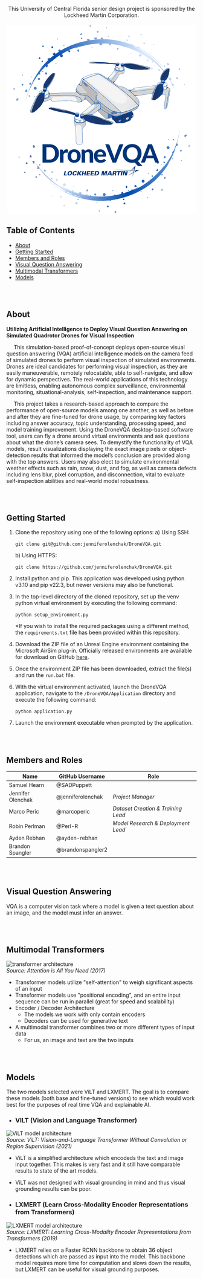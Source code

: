 <p align="center">
    This University of Central Florida senior design project is sponsored by the Lockheed Martin Corporation.
    <br/><br/>
    <img src="/Application/Images/Logos/DroneVQALogo.png" />
</p>

## Table of Contents
- [About](#about)
- [Getting Started](#getting-started)
- [Members and Roles](#members-and-roles)
- [Visual Question Answering](#visual-question-answering)
- [Multimodal Transformers](#multimodal-transformers)
- [Models](#models)

<br/><br/>
## About
**Utilizing Artificial Intelligence to Deploy Visual Question Answering on Simulated Quadrotor Drones for Visual Inspection**

&nbsp;&nbsp;&nbsp;&nbsp;
This simulation-based proof-of-concept deploys open-source visual question answering (VQA) artificial intelligence models on the camera feed of simulated drones to perform visual inspection of simulated environments. Drones are ideal candidates for performing visual inspection, as they are easily maneuverable, remotely relocatable, able to self-navigate, and allow for dynamic perspectives. The real-world applications of this technology are limitless, enabling autonomous complex surveillance, environmental monitoring, situational-analysis, self-inspection, and maintenance support.

&nbsp;&nbsp;&nbsp;&nbsp;
This project takes a research-based approach to compare the performance of open-source models among one another, as well as before and after they are fine-tuned for drone usage, by comparing key factors including answer accuracy, topic understanding, processing speed, and model training improvement. Using the DroneVQA desktop-based software tool, users can fly a drone around virtual environments and ask questions about what the drone’s camera sees. To demystify the functionality of VQA models, result visualizations displaying the exact image pixels or object-detection results that informed the model’s conclusion are provided along with the top answers. Users may also elect to simulate environmental weather effects such as rain, snow, dust, and fog, as well as camera defects including lens blur, pixel corruption, and disconnection, vital to evaluate self-inspection abilities and real-world model robustness.

<br/><br/>
## Getting Started
1. Clone the repository using one of the following options:
    a) Using SSH:
    ```
    git clone git@github.com:jenniferolenchak/DroneVQA.git
    ```
    b) Using HTTPS:
    ```
    git clone https://github.com/jenniferolenchak/DroneVQA.git
    ```
    
2. Install python and pip. This application was developed using python v3.10 and pip v22.3, but newer versions may also be functional.

3. In the top-level directory of the cloned repository, set up the venv python virtual environment by executing the following command:
    ```
    python setup_environment.py
    ```
    *If you wish to install the required packages using a different method, the ```requirements.txt``` file has been provided within this repository.

4. Download the ZIP file of an Unreal Engine environment containing the Microsoft AirSim plug-in. Officially released environments are available for download on GitHub [here](https://github.com/microsoft/AirSim/releases).

5. Once the environment ZIP file has been downloaded, extract the file(s) and run the ```run.bat``` file.

6. With the virtual environment activated, launch the DroneVQA application, navigate to the ```/DroneVQA/Application``` directory and execute the following command:
    ```
    python application.py
    ```

7. Launch the environment executable when prompted by the application.

<br/><br/>
## Members and Roles
| Name  | GitHub Username | Role |
| ------------- | ------------- | ------------- |
| Samuel Hearn | @SADPuppett |
| Jennifer Olenchak | @jenniferolenchak | _Project Manager_ |
| Marco Peric | @marcoperic | _Dataset Creation & Training Lead_ |
| Robin Perlman | @Perl-R |  _Model Research & Deployment Lead_ |
| Ayden Rebhan | @ayden-rebhan |
| Brandon Spangler  | @brandonspangler2 |

<br/><br/>
## Visual Question Answering
VQA is a computer vision task where a model is given a text question about an image, and the model must infer an answer.

<br/><br/>
## Multimodal Transformers
![transformer architecture](https://d2l.ai/_images/transformer.svg)   
*Source: Attention is All You Need (2017)*

* Transformer models utilize "self-attention" to weigh significant aspects of an input
* Transformer models use "positional encoding", and an entire input sequence can be run in parallel (great for speed and scalability)
* Encoder / Decoder Architecture 
    * The models we work with only contain encoders
    * Decoders can be used for generative text
* A multimodal transformer combines two or more different types of input data
    * For us, an image and text are the two inputs

<br/><br/>
## Models
The two models selected were ViLT and LXMERT. The goal is to compare these models (both base and fine-tuned versions) to see which would work best for the purposes of real time VQA and explainable AI.

* ### VILT (Vision and Language Transformer)

![ViLT model architecture](https://production-media.paperswithcode.com/methods/e99bcb9b-eecf-4a7e-acb6-8e03c70e8261.png)   
*Source: ViLT: Vision-and-Language Transformer Without Convolution or Region Supervision (2021)*

* ViLT is a simplified architecture which encodeds the text and image input together. This makes is very fast and it still have comparable results to state of the art models.
* ViLT was not designed with visual grounding in mind and thus visual grounding results can be poor.

* ### LXMERT (Learn Cross-Modality Encoder Representations from Transformers)

![LXMERT model architecture](https://miro.medium.com/max/1031/1*6-2JubfCcKzaKs0jIgg52w.png)   
*Source: LXMERT: Learning Cross-Modality Encoder Representations from Transformers (2019)*

* LXMERT relies on a Faster RCNN backbone to obtain 36 object detections which are passed as input into the model. This backbone model requires more time for computation and slows down the results, but LXMERT can be useful for visual grounding purposes.
